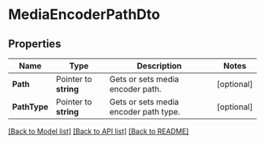 # MediaEncoderPathDto

## Properties

Name | Type | Description | Notes
------------ | ------------- | ------------- | -------------
**Path** | Pointer to **string** | Gets or sets media encoder path. | [optional] 
**PathType** | Pointer to **string** | Gets or sets media encoder path type. | [optional] 

[[Back to Model list]](../README.md#documentation-for-models) [[Back to API list]](../README.md#documentation-for-api-endpoints) [[Back to README]](../README.md)


